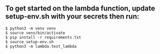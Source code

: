 ## To get started on the lambda function, update setup-env.sh with your secrets then run:

```
$ python3 -m venv venv
$ source venv/bin/activate
$ pip install -r requirements.txt
$ source setup-env.sh
$ python3 -m lambda.test_lambda
```

